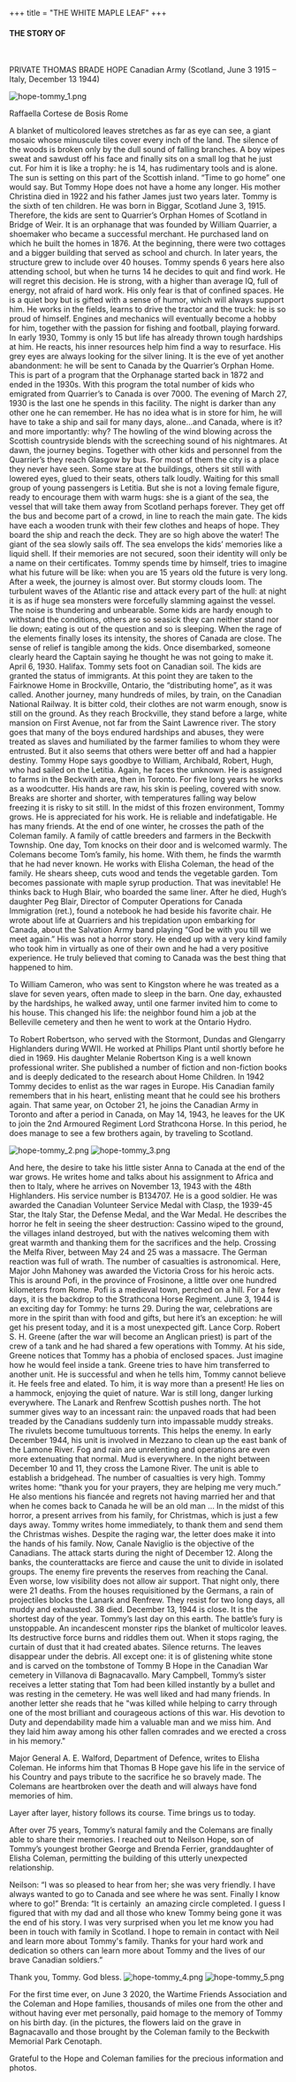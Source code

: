 +++
title = "THE WHITE MAPLE LEAF"
+++

#### THE STORY OF
<br>

PRIVATE THOMAS BRADE HOPE
Canadian Army
(Scotland, June 3 1915 – Italy, December 13 1944)

![hope-tommy_1.png](/images/Soldiers/hope-tommy_1.png)


Raffaella Cortese de Bosis
Rome

A blanket of multicolored leaves stretches as far as eye can see, a giant mosaic whose minuscule tiles cover every inch of the land. The silence of the woods is broken only by the dull sound of falling branches. A boy wipes sweat and sawdust off his face and finally sits on a small log that he just cut. For him it is like a trophy: he is 14, has rudimentary tools and is alone.
The sun is setting on this part of the Scottish inland. “Time to go home” one would say. But Tommy Hope does not have a home any longer. His mother Christina died in 1922 and his father James just two years later. Tommy is the sixth of ten children. He was born in Biggar, Scotland June 3, 1915.
Therefore, the kids are sent to Quarrier’s Orphan Homes of Scotland in Bridge of Weir. It is an orphanage that was founded by William Quarrier, a shoemaker who became a successful merchant. He purchased land on which he built the homes in 1876. At the beginning, there were two cottages and a bigger building that served as school and church. In later years, the structure grew to include over 40 houses.
Tommy spends 6 years here also attending school, but when he turns 14 he decides to quit and find work. He will regret this decision. He is strong, with a higher than average IQ, full of energy, not afraid of hard work. His only fear is that of confined spaces. He is a quiet boy but is gifted with a sense of humor, which will always support him. He works in the fields, learns to drive the tractor and the truck: he is so proud of himself. Engines and mechanics will eventually become a hobby for him, together with the passion for fishing and football, playing forward.
In early 1930, Tommy is only 15 but life has already thrown tough hardships at him. He reacts, his inner resources help him find a way to resurface. His grey eyes are always looking for the silver lining. It is the eve of yet another abandonment: he will be sent to Canada by the Quarrier’s Orphan Home. This is part of a program that the Orphanage started back in 1872 and ended in the 1930s. With this program the total number of kids who emigrated from Quarrier’s to Canada is over 7000.
The evening of March 27, 1930 is the last one he spends in this facility. The night is darker than any other one he can remember. He has no idea what is in store for him, he will have to take a ship and sail for many days, alone…and Canada, where is it? and more importantly: why? The howling of the wind blowing across the Scottish countryside blends with the screeching sound of his nightmares. At dawn, the journey begins. Together with other kids and personnel from the Quarrier’s they reach Glasgow by bus. For most of them the city is a place they never have seen. Some stare at the buildings, others sit still with lowered eyes, glued to their seats, others talk loudly. 
Waiting for this small group of young passengers is Letitia. But she is not a loving female figure, ready to encourage them with warm hugs: she is a giant of the sea, the vessel that will take them away from Scotland perhaps forever. They get off the bus and become part of a crowd, in line to reach the main gate. The kids have each a wooden trunk with their few clothes and heaps of hope. They board the ship and reach the deck. They are so high above the water!
The giant of the sea slowly sails off. The sea envelops the kids’ memories like a liquid shell. If their memories are not secured, soon their identity will only be a name on their certificates.
Tommy spends time by himself, tries to imagine what his future will be like: when you are 15 years old the future is very long. 
After a week, the journey is almost over. But stormy clouds loom. The turbulent waves of the Atlantic rise and attack every part of the hull: at night it is as if huge sea monsters were forcefully slamming against the vessel. The noise is thundering and unbearable. Some kids are hardy enough to withstand the conditions, others are so seasick they can neither stand nor lie down; eating is out of the question and so is sleeping. When the rage of the elements finally loses its intensity, the shores of Canada are close. The sense of relief is tangible among the kids. Once disembarked, someone clearly heard the Captain saying he thought he was not going to make it.
April 6, 1930. Halifax. Tommy sets foot on Canadian soil. The kids are granted the status of immigrants. At this point they are taken to the Fairknowe Home in Brockville, Ontario, the “distributing home”, as it was called. Another journey, many hundreds of miles, by train, on the Canadian National Railway. It is bitter cold, their clothes are not warm enough, snow is still on the ground. 
As they reach Brockville, they stand before a large, white mansion on First Avenue, not far from the Saint Lawrence river. 
The story goes that many of the boys endured hardships and abuses, they were treated as slaves and humiliated by the farmer families to whom they were entrusted. But it also seems that others were better off and had a happier destiny.
Tommy Hope says goodbye to William, Archibald, Robert, Hugh, who had sailed on the Letitia. Again, he faces the unknown. He is assigned to farms in the Beckwith area, then in Toronto. For five long years he works as a woodcutter. His hands are raw, his skin is peeling, covered with snow. Breaks are shorter and shorter, with temperatures falling way below freezing it is risky to sit still.
In the midst of this frozen environment, Tommy grows. He is appreciated for his work. He is reliable and indefatigable. He has many friends. At the end of one winter, he crosses the path of the Coleman family. A family of cattle breeders and farmers in the Beckwith Township. One day, Tom knocks on their door and is welcomed warmly. The Colemans become Tom’s family, his home. With them, he finds the warmth that he had never known. He works with Elisha Coleman, the head of the family. He shears sheep, cuts wood and tends the vegetable garden. Tom becomes passionate with maple syrup production. That was inevitable! 
He thinks back to Hugh Blair, who boarded the same liner. After he died, Hugh’s daughter Peg Blair,  Director of Computer Operations for Canada Immigration (ret.), found a notebook he had beside his favorite chair. He wrote about life at Quarriers and his trepidation upon embarking for Canada, about the Salvation Army band playing “God be with you till we meet again.” His was not a horror story. He ended up with a very kind family who took him in virtually as one of their own and he had a very positive experience. He truly believed that coming to Canada was the best thing that happened to him.

To William Cameron, who was sent to Kingston where he was treated as a slave for seven years, often made to sleep in the barn. One day, exhausted by the hardships, he walked away, until one farmer invited him to come to his house. This changed his life: the neighbor found him a job at the Belleville cemetery and then he went to work at the Ontario Hydro.

To Robert Robertson, who served with the Stormont, Dundas and Glengarry Highlanders during WWII. He worked at Phillips Plant until shortly before he died in 1969. His daughter Melanie Robertson King is a well known professional writer. She published a number of fiction and non-fiction books and is deeply dedicated to the research about Home Children.
In 1942 Tommy decides to enlist as the war rages in Europe. His Canadian family remembers that in his heart, enlisting meant that he could see his brothers again.
That same year, on October 21, he joins the Canadian Army in Toronto and after a period in Canada, on May 14, 1943, he leaves for the UK to join the 2nd Armoured Regiment Lord Strathcona Horse. In this period, he does manage to see a few brothers again, by traveling to Scotland.

![hope-tommy_2.png](/images/Soldiers/hope-tommy_2.png)
![hope-tommy_3.png](/images/Soldiers/hope-tommy_3.png)


And here, the desire to take his little sister Anna to Canada at the end of the war grows. 
He writes home and talks about his assignment to Africa and then to Italy, where he arrives on November 13, 1943 with the 48th Highlanders. His service number is B134707. 
He is a good soldier. He was awarded the Canadian Volunteer Service Medal with Clasp,  the 1939-45 Star, the Italy Star, the Defense Medal, and the War Medal. 
He describes the horror he felt in seeing the sheer destruction: Cassino wiped to the ground, the villages inland destroyed, but with the natives welcoming them with great warmth and thanking them for the sacrifices and the help. Crossing the Melfa River, between May 24 and 25 was a massacre. The German reaction was full of wrath. The number of casualties is astronomical. Here, Major John Mahoney was awarded the Victoria Cross for his heroic acts.
This is around Pofi, in the province of Frosinone, a little over one hundred kilometers from Rome. Pofi is a medieval town, perched on a hill. For a few days, it is the backdrop to the Strathcona Horse Regiment.
June 3, 1944 is an exciting day for Tommy: he turns 29. During the war, celebrations are more in the spirit than with food and gifts, but here it’s an exception: he will get his present today, and it is a most unexpected gift. Lance Corp. Robert S. H. Greene (after the war will become an Anglican priest) is part of the crew of a tank and he had shared a few operations with Tommy. At his side, Greene notices that Tommy has a phobia of enclosed spaces. Just imagine how he would feel inside a tank. Greene tries to have him transferred to another unit. He is successful and when he tells him, Tommy cannot believe it. He feels free and elated. To him, it is way more than a present! He lies on a hammock, enjoying the quiet of nature.
War is still long, danger lurking everywhere. The Lanark and Renfrew Scottish pushes north. The hot summer gives way to an incessant rain: the unpaved roads that had been treaded by the Canadians suddenly turn into impassable muddy streaks. The rivulets become tumultuous torrents. This helps the enemy. 
In early December 1944, his unit is involved in Mezzano to clean up the east bank of the Lamone River. Fog and rain are unrelenting and operations are even more extenuating that normal. Mud is everywhere. In the night between December 10 and 11, they cross the Lamone River. The unit is able to establish a bridgehead. The number of casualties is very high. 
Tommy writes home: “thank you for your prayers, they are helping me very much.” He also mentions his fiancée and regrets not having married her and that when he comes back to Canada he will be an old man … 
In the midst of this horror, a present arrives from his family, for Christmas, which is just a few days away. Tommy writes home immediately, to thank them and send them the Christmas wishes. Despite the raging war, the letter does make it into the hands of his family. 
Now, Canale Naviglio is the objective of the Canadians. The attack starts during the night of December 12. Along the banks, the counterattacks are fierce and cause the unit to divide in isolated groups. The enemy fire prevents the reserves from reaching the Canal. Even worse, low visibility does not allow air support. That night only, there were 21 deaths. From the houses requisitioned by the Germans, a rain of projectiles blocks the Lanark and Renfrew. They resist for two long days, all muddy and exhausted. 38 died.
December 13, 1944 is close. It is the shortest day of the year. Tommy’s last day on this earth.
The battle’s fury is unstoppable. An incandescent monster rips the blanket of multicolor leaves. Its destructive force burns and riddles them out. When it stops raging, the curtain of dust that it had created abates. Silence returns. The leaves disappear under the debris. 
All except one: it is of glistening white stone and is carved on the tombstone of Tommy B Hope in the Canadian War cemetery in Villanova di Bagnacavallo.
Mary Campbell, Tommy’s sister receives a letter stating that Tom had been killed instantly by a bullet and was resting in the cemetery. He was well liked and had many friends. In another letter she reads that he "was killed while helping to carry through one of the most brilliant and courageous actions of this war. His devotion to Duty and dependability made him a valuable man and we miss him. And they laid him away among his other fallen comrades and we erected a cross in his memory." 

Major General A. E. Walford, Department of Defence, writes to Elisha Coleman. He informs him that Thomas B Hope gave his life in the service of his Country and pays tribute to the sacrifice he so bravely made. The Colemans are heartbroken over the death and will always have fond memories of him.

Layer after layer, history follows its course. Time brings us to today. 

After over 75 years, Tommy’s natural family and the Colemans are finally able to share their memories. I reached out to Neilson Hope, son of Tommy’s youngest brother George and Brenda Ferrier, granddaughter of Elisha Coleman, permitting the building of this utterly unexpected relationship.

Neilson: “I was so pleased to hear from her; she was very friendly. I have always wanted to go to Canada and see where he was sent. Finally I know where to go!” 
Brenda: “It is certainly  an amazing circle completed. I guess I figured that with my dad and all those who knew Tommy being gone it was the end of his story. I was very surprised when you let me know you had been in touch with family in Scotland. I hope to remain in contact with Neil and learn more about Tommy's family. Thanks for your hard work and dedication so others can learn more about Tommy and the lives of our brave Canadian soldiers.”

Thank you, Tommy. God bless.
![hope-tommy_4.png](/images/Soldiers/hope-tommy_4.png)
![hope-tommy_5.png](/images/Soldiers/hope-tommy_5.png)





For the first time ever, on June 3 2020, the Wartime Friends Association and the Coleman and Hope families, thousands of miles one from the other and without having ever met personally, paid homage to the memory of Tommy on his birth day.  (in the pictures, the flowers laid on the grave in Bagnacavallo and those brought by the Coleman family to the Beckwith Memorial Park Cenotaph. 


Grateful to the Hope and Coleman families for the precious information and photos.
